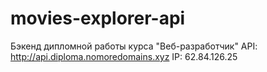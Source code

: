 # movies-explorer-api
Бэкенд дипломной работы курса "Веб-разработчик"
API: http://api.diploma.nomoredomains.xyz 
IP: 62.84.126.25

